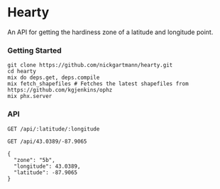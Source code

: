 # Hearty

An API for getting the hardiness zone of a latitude and longitude point.

### Getting Started

```
git clone https://github.com/nickgartmann/hearty.git
cd hearty
mix do deps.get, deps.compile
mix fetch_shapefiles # Fetches the latest shapefiles from https://github.com/kgjenkins/ophz
mix phx.server
```

### API

```
GET /api/:latitude/:longitude
```

```
GET /api/43.0389/-87.9065

{
  "zone": "5b",
  "longitude": 43.0389,
  "latitude": -87.9065
}
```

